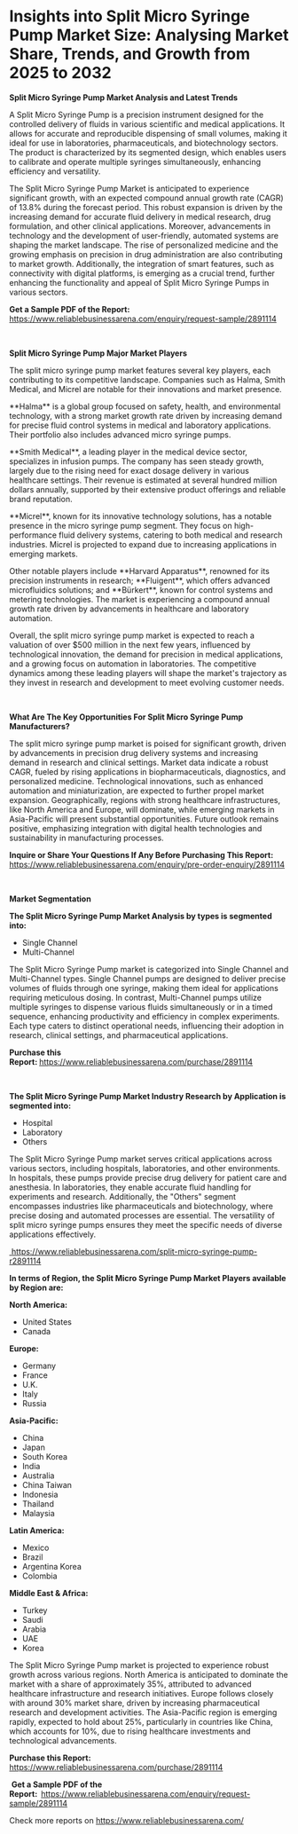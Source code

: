 <p><h1>Insights into Split Micro Syringe Pump Market Size: Analysing Market Share, Trends, and Growth from 2025 to 2032</h1></p><p><strong>Split Micro Syringe Pump Market Analysis and Latest Trends</strong></p>
<p><p>A Split Micro Syringe Pump is a precision instrument designed for the controlled delivery of fluids in various scientific and medical applications. It allows for accurate and reproducible dispensing of small volumes, making it ideal for use in laboratories, pharmaceuticals, and biotechnology sectors. The product is characterized by its segmented design, which enables users to calibrate and operate multiple syringes simultaneously, enhancing efficiency and versatility.</p><p>The Split Micro Syringe Pump Market is anticipated to experience significant growth, with an expected compound annual growth rate (CAGR) of 13.8% during the forecast period. This robust expansion is driven by the increasing demand for accurate fluid delivery in medical research, drug formulation, and other clinical applications. Moreover, advancements in technology and the development of user-friendly, automated systems are shaping the market landscape. The rise of personalized medicine and the growing emphasis on precision in drug administration are also contributing to market growth. Additionally, the integration of smart features, such as connectivity with digital platforms, is emerging as a crucial trend, further enhancing the functionality and appeal of Split Micro Syringe Pumps in various sectors.</p></p>
<p><strong>Get a Sample PDF of the Report:&nbsp;</strong> <a href="https://www.reliablebusinessarena.com/enquiry/request-sample/2891114?utm_campaign=3286&utm_medium=2&utm_source=Github&utm_content=ia&utm_term=14032025&utm_id=split-micro-syringe-pump">https://www.reliablebusinessarena.com/enquiry/request-sample/2891114</a></p>
<p>&nbsp;</p>
<p><strong>Split Micro Syringe Pump Major Market Players</strong></p>
<p><p>The split micro syringe pump market features several key players, each contributing to its competitive landscape. Companies such as Halma, Smith Medical, and Micrel are notable for their innovations and market presence.</p><p>**Halma** is a global group focused on safety, health, and environmental technology, with a strong market growth rate driven by increasing demand for precise fluid control systems in medical and laboratory applications. Their portfolio also includes advanced micro syringe pumps.</p><p>**Smith Medical**, a leading player in the medical device sector, specializes in infusion pumps. The company has seen steady growth, largely due to the rising need for exact dosage delivery in various healthcare settings. Their revenue is estimated at several hundred million dollars annually, supported by their extensive product offerings and reliable brand reputation.</p><p>**Micrel**, known for its innovative technology solutions, has a notable presence in the micro syringe pump segment. They focus on high-performance fluid delivery systems, catering to both medical and research industries. Micrel is projected to expand due to increasing applications in emerging markets.</p><p>Other notable players include **Harvard Apparatus**, renowned for its precision instruments in research; **Fluigent**, which offers advanced microfluidics solutions; and **Bürkert**, known for control systems and metering technologies. The market is experiencing a compound annual growth rate driven by advancements in healthcare and laboratory automation.</p><p>Overall, the split micro syringe pump market is expected to reach a valuation of over $500 million in the next few years, influenced by technological innovation, the demand for precision in medical applications, and a growing focus on automation in laboratories. The competitive dynamics among these leading players will shape the market's trajectory as they invest in research and development to meet evolving customer needs.</p></p>
<p>&nbsp;</p>
<p><strong>What Are The Key Opportunities For Split Micro Syringe Pump Manufacturers?</strong></p>
<p><p>The split micro syringe pump market is poised for significant growth, driven by advancements in precision drug delivery systems and increasing demand in research and clinical settings. Market data indicate a robust CAGR, fueled by rising applications in biopharmaceuticals, diagnostics, and personalized medicine. Technological innovations, such as enhanced automation and miniaturization, are expected to further propel market expansion. Geographically, regions with strong healthcare infrastructures, like North America and Europe, will dominate, while emerging markets in Asia-Pacific will present substantial opportunities. Future outlook remains positive, emphasizing integration with digital health technologies and sustainability in manufacturing processes.</p></p>
<p><strong>Inquire or Share Your Questions If Any Before Purchasing This Report:</strong> <a href="https://www.reliablebusinessarena.com/enquiry/pre-order-enquiry/2891114?utm_campaign=3286&utm_medium=2&utm_source=Github&utm_content=ia&utm_term=14032025&utm_id=split-micro-syringe-pump">https://www.reliablebusinessarena.com/enquiry/pre-order-enquiry/2891114</a></p>
<p>&nbsp;</p>
<p><strong>Market Segmentation</strong></p>
<p><strong>The Split Micro Syringe Pump Market Analysis by types is segmented into:</strong></p>
<p><ul><li>Single Channel</li><li>Multi-Channel</li></ul></p>
<p><p>The Split Micro Syringe Pump market is categorized into Single Channel and Multi-Channel types. Single Channel pumps are designed to deliver precise volumes of fluids through one syringe, making them ideal for applications requiring meticulous dosing. In contrast, Multi-Channel pumps utilize multiple syringes to dispense various fluids simultaneously or in a timed sequence, enhancing productivity and efficiency in complex experiments. Each type caters to distinct operational needs, influencing their adoption in research, clinical settings, and pharmaceutical applications.</p></p>
<p><strong>Purchase this Report:&nbsp;</strong><a href="https://www.reliablebusinessarena.com/purchase/2891114?utm_campaign=3286&utm_medium=2&utm_source=Github&utm_content=ia&utm_term=14032025&utm_id=split-micro-syringe-pump">https://www.reliablebusinessarena.com/purchase/2891114</a></p>
<p>&nbsp;</p>
<p><strong>The Split Micro Syringe Pump Market Industry Research by Application is segmented into:</strong></p>
<p><ul><li>Hospital</li><li>Laboratory</li><li>Others</li></ul></p>
<p><p>The Split Micro Syringe Pump market serves critical applications across various sectors, including hospitals, laboratories, and other environments. In hospitals, these pumps provide precise drug delivery for patient care and anesthesia. In laboratories, they enable accurate fluid handling for experiments and research. Additionally, the "Others" segment encompasses industries like pharmaceuticals and biotechnology, where precise dosing and automated processes are essential. The versatility of split micro syringe pumps ensures they meet the specific needs of diverse applications effectively.</p></p>
<p><a href="https://www.reliablebusinessarena.com/split-micro-syringe-pump-r2891114?utm_campaign=3286&utm_medium=2&utm_source=Github&utm_content=ia&utm_term=14032025&utm_id=split-micro-syringe-pump">&nbsp;https://www.reliablebusinessarena.com/split-micro-syringe-pump-r2891114</a></p>
<p><strong>In terms of Region, the Split Micro Syringe Pump Market Players available by Region are:</strong></p>
<p>
    <p> <strong> North America: </strong>
        <ul>
            <li>United States</li>
            <li>Canada</li>
        </ul>
        </p> 
    <p> <strong> Europe: </strong>
        <ul>
            <li>Germany</li>
            <li>France</li>
            <li>U.K.</li>
            <li>Italy</li>
            <li>Russia</li>
        </ul>
        </p> 
    <p> <strong> Asia-Pacific: </strong>
        <ul>
            <li>China</li>
            <li>Japan</li>
            <li>South Korea</li>
            <li>India</li>
            <li>Australia</li>
            <li>China Taiwan</li>
            <li>Indonesia</li>
            <li>Thailand</li>
            <li>Malaysia</li>
        </ul>
        </p> 
    <p> <strong> Latin America: </strong>
        <ul>
            <li>Mexico</li>
            <li>Brazil</li>
            <li>Argentina Korea</li>
            <li>Colombia</li>
        </ul>
        </p> 
    <p> <strong> Middle East & Africa: </strong>
        <ul>
            <li>Turkey</li>
            <li>Saudi</li>
            <li>Arabia</li>
            <li>UAE</li>
            <li>Korea</li>
        </ul>
    </p>
    </p>
<p><p>The Split Micro Syringe Pump market is projected to experience robust growth across various regions. North America is anticipated to dominate the market with a share of approximately 35%, attributed to advanced healthcare infrastructure and research initiatives. Europe follows closely with around 30% market share, driven by increasing pharmaceutical research and development activities. The Asia-Pacific region is emerging rapidly, expected to hold about 25%, particularly in countries like China, which accounts for 10%, due to rising healthcare investments and technological advancements.</p></p>
<p><strong>Purchase this Report: </strong><a href="https://www.reliablebusinessarena.com/purchase/2891114?utm_campaign=3286&utm_medium=2&utm_source=Github&utm_content=ia&utm_term=14032025&utm_id=split-micro-syringe-pump">https://www.reliablebusinessarena.com/purchase/2891114</a></p>
<p>&nbsp;<strong>Get a Sample PDF of the Report:&nbsp;&nbsp;</strong><a href="https://www.reliablebusinessarena.com/enquiry/request-sample/2891114?utm_campaign=3286&utm_medium=2&utm_source=Github&utm_content=ia&utm_term=14032025&utm_id=split-micro-syringe-pump">https://www.reliablebusinessarena.com/enquiry/request-sample/2891114</a></p>
<p><strong></strong></p>
<p>Check more reports on <a href="https://www.reliablebusinessarena.com/?utm_campaign=3286&utm_medium=2&utm_source=Github&utm_content=ia&utm_term=14032025&utm_id=split-micro-syringe-pump">https://www.reliablebusinessarena.com/</a></p>